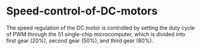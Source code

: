 # Speed-control-of-DC-motors
The speed regulation of the DC motor is controlled by setting the duty cycle of PWM through the 51 single-chip microcomputer, which is divided into first gear (20%), second gear (50%), and third gear (80%).
